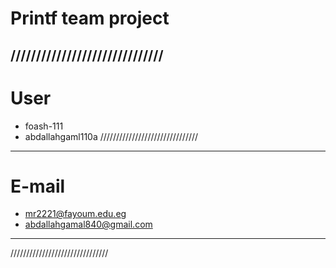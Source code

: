 # Printf team project
//////////////////////////////
------------------------------
# User
- foash-111
- abdallahgaml110a
///////////////////////////////
-------------------------------
# E-mail
- mr2221@fayoum.edu.eg
- abdallahgamal840@gmail.com
-------------------------------
///////////////////////////////
